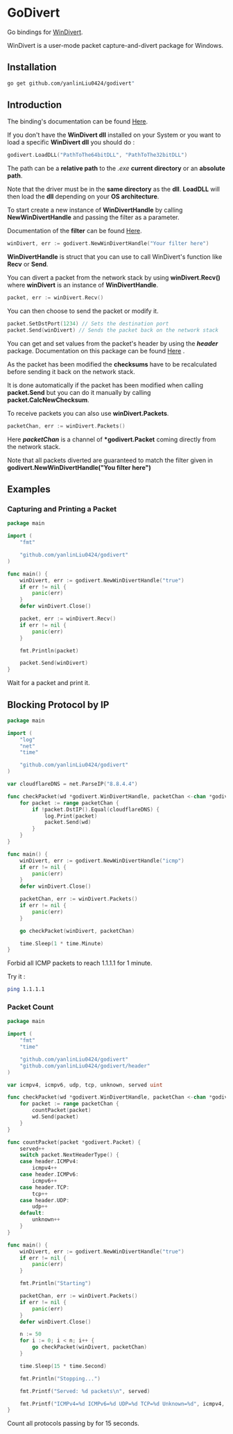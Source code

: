 # GoDivert

Go bindings for [WinDivert](https://github.com/basil00/Divert).

WinDivert is a user-mode packet capture-and-divert package for Windows.

## Installation

```bash
go get github.com/yanlinLiu0424/godivert"
```

## Introduction

The binding's documentation can be found [Here](https://godoc.org/github.com/williamfhe/godivert).

If you don't have the **WinDivert dll** installed on your System or you want to load a specific **WinDivert dll** you should do :

```go
godivert.LoadDLL("PathToThe64bitDLL", "PathToThe32bitDLL")
```

The path can be a **relative path** to the *.exe* **current directory** or an **absolute path**.

Note that the driver must be in the **same directory** as the **dll**.
**LoadDLL** will then load the **dll** depending on your **OS architecture**.

To start create a new instance of **WinDivertHandle** by calling **NewWinDivertHandle** and passing the filter as a parameter.

Documentation of the **filter** can be found [Here](https://reqrypt.org/windivert-doc.html#filter_language).

```go
winDivert, err := godivert.NewWinDivertHandle("Your filter here")
```

**WinDivertHandle** is struct that you can use to call WinDivert's function like **Recv** or **Send**.

You can divert a packet from the network stack by using **winDivert.Recv()** where **winDivert** is an instance of **WinDivertHandle**.

```go
packet, err := winDivert.Recv()
```

You can then choose to send the packet or modify it.

```go
packet.SetDstPort(1234) // Sets the destination port
packet.Send(winDivert) // Sends the packet back on the network stack
```

You can get and set values from the packet's header by using the **_header_** package. Documentation on this package can be found [Here](https://godoc.org/github.com/williamfhe/godivert/header)
.

As the packet has been modified the **checksums** have to be recalculated before sending it back on the network stack.

It is done automatically if the packet has been modified when calling **packet.Send** but you can do it manually by calling **packet.CalcNewChecksum**.

To receive packets you can also use **winDivert.Packets**.

```go
packetChan, err := winDivert.Packets()
```

Here **_packetChan_** is a channel of **\*godivert.Packet** coming directly from the network stack.

Note that all packets diverted are guaranteed to match the filter given in **godivert.NewWinDivertHandle("You filter here")**

## Examples

### Capturing and Printing a Packet

```go
package main

import (
	"fmt"

	"github.com/yanlinLiu0424/godivert"
)

func main() {
	winDivert, err := godivert.NewWinDivertHandle("true")
	if err != nil {
		panic(err)
	}
	defer winDivert.Close()

	packet, err := winDivert.Recv()
	if err != nil {
		panic(err)
	}

	fmt.Println(packet)

	packet.Send(winDivert)
}

```

Wait for a packet and print it.

## Blocking Protocol by IP

```go
package main

import (
	"log"
	"net"
	"time"

	"github.com/yanlinLiu0424/godivert"
)

var cloudflareDNS = net.ParseIP("8.8.4.4")

func checkPacket(wd *godivert.WinDivertHandle, packetChan <-chan *godivert.Packet) {
	for packet := range packetChan {
		if !packet.DstIP().Equal(cloudflareDNS) {
			log.Print(packet)
			packet.Send(wd)
		}
	}
}

func main() {
	winDivert, err := godivert.NewWinDivertHandle("icmp")
	if err != nil {
		panic(err)
	}
	defer winDivert.Close()

	packetChan, err := winDivert.Packets()
	if err != nil {
		panic(err)
	}

	go checkPacket(winDivert, packetChan)

	time.Sleep(1 * time.Minute)
}

```

Forbid all ICMP packets to reach 1.1.1.1 for 1 minute.

Try it :

```bash
ping 1.1.1.1
```

### Packet Count

```go
package main

import (
	"fmt"
	"time"

	"github.com/yanlinLiu0424/godivert"
	"github.com/yanlinLiu0424/godivert/header"
)

var icmpv4, icmpv6, udp, tcp, unknown, served uint

func checkPacket(wd *godivert.WinDivertHandle, packetChan <-chan *godivert.Packet) {
	for packet := range packetChan {
		countPacket(packet)
		wd.Send(packet)
	}
}

func countPacket(packet *godivert.Packet) {
	served++
	switch packet.NextHeaderType() {
	case header.ICMPv4:
		icmpv4++
	case header.ICMPv6:
		icmpv6++
	case header.TCP:
		tcp++
	case header.UDP:
		udp++
	default:
		unknown++
	}
}

func main() {
	winDivert, err := godivert.NewWinDivertHandle("true")
	if err != nil {
		panic(err)
	}

	fmt.Println("Starting")

	packetChan, err := winDivert.Packets()
	if err != nil {
		panic(err)
	}
	defer winDivert.Close()

	n := 50
	for i := 0; i < n; i++ {
		go checkPacket(winDivert, packetChan)
	}

	time.Sleep(15 * time.Second)

	fmt.Println("Stopping...")

	fmt.Printf("Served: %d packets\n", served)

	fmt.Printf("ICMPv4=%d ICMPv6=%d UDP=%d TCP=%d Unknown=%d", icmpv4, icmpv6, udp, tcp, unknown)
}

```

Count all protocols passing by for 15 seconds.